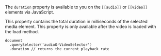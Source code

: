 The `duration` property is available to you on the `[[audio]]` or `[[video]]` elements via JavaScript.

This property contains the total duration in milliseconds of the selected media element. This property is only available after the video is loaded with the load method.

    document
      .querySelector('audioOrVideoSelector')
      .duration // returns the current playback rate
